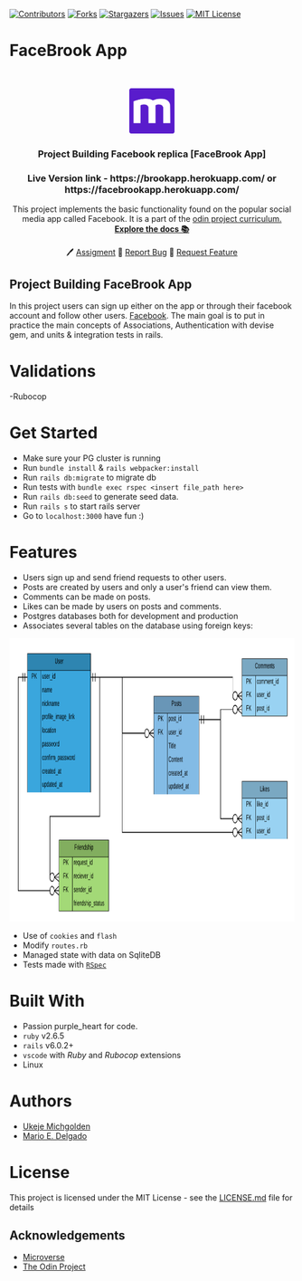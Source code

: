 
[![Contributors][contributors-shield]][contributors-url]
[![Forks][forks-shield]][forks-url]
[![Stargazers][stars-shield]][stars-url]
[![Issues][issues-shield]][issues-url]
[![MIT License][license-shield]][license-url]

# FaceBrook App
<br />
<p align="center">
  <a href="https://www.microverse.org/">
    <img src="docs/microverse.png" alt="Logo" width="80" height="80">
  </a>

  <h3 align="center">
	 Project Building Facebook replica [FaceBrook App]
  </h3>

  <h3 align="center">
	 Live Version link - https://brookapp.herokuapp.com/ or https://facebrookapp.herokuapp.com/
  </h3>

  <p align="center">
    This project implements the basic functionality found on the popular social media app called Facebook.
    It is a part of the <a href="https://www.theodinproject.com/courses/ruby-on-rails/lessons/final-project">odin project curriculum.</a>
    <br />
    <a href="https://github.com/mikenath223/Project-Building-Facebook/blob/master/README.md"><strong>Explore the docs 📚</strong></a>
    <br />
    <br />
	  🖊️
    <a href="https://www.theodinproject.com/courses/ruby-on-rails/lessons/final-project">Assigment</a>
    🐛
    <a href="https://github.com/mikenath223/Project-Building-Facebook/issues">Report Bug</a>
    🙏
    <a href="https://github.com/mikenath223/Project-Building-Facebook/issues">Request Feature</a>
  </p>
</p>

## Project Building FaceBrook App
In this project users can sign up either on the app or through their facebook account and follow other users.
[Facebook](https://www.facebook.com/). The main goal is to put in practice the main concepts of Associations, Authentication with devise gem, and units & integration tests in rails.

# Validations

-Rubocop

# Get Started

* Make sure your PG cluster is running
* Run `bundle install` & `rails webpacker:install`
* Run `rails db:migrate` to migrate db
* Run tests with `bundle exec rspec <insert file_path here>`
* Run `rails db:seed` to generate seed data.
* Run `rails s` to start rails server
* Go to `localhost:3000` have fun :)

# Features

* Users sign up and send friend          requests to other users.
* Posts are created by users and only     a user's friend can view them.
* Comments can be made on posts.
* Likes can be made by users on posts and comments.
* Postgres databases both for development and production 
* Associates several tables on the database using foreign keys:

<img src="docs/Facebook-CLone_ERB.png" alt="ERB" width="700" height="500">


* Use of `cookies` and `flash`
* Modify `routes.rb`
* Managed state with data on SqliteDB
* Tests made with [`RSpec`](https://relishapp.com/rspec/)

# Built With

* Passion purple_heart for code.
* `ruby` v2.6.5
* `rails` v6.0.2+
* `vscode` with _Ruby_ and _Rubocop_ extensions
* Linux

# Authors

* [Ukeje Michgolden](https://github.com/mikenath223)
* [Mario E. Delgado](https://github.com/mariodena)

# License

This project is licensed under the MIT License - see the [LICENSE.md](LICENSE.md) file for details 

<!-- ACKNOWLEDGEMENTS -->
## Acknowledgements
* [Microverse](https://www.microverse.org/)
* [The Odin Project](https://www.theodinproject.com/)

<!-- MARKDOWN LINKS & IMAGES -->
<!-- https://www.markdownguide.org/basic-syntax/#reference-style-links -->
[contributors-shield]: https://img.shields.io/github/contributors/mikenath223/Project-Building-Facebook.svg?style=flat-square
[contributors-url]: https://github.com/mikenath223/Project-Building-Facebook/graphs/contributors
[forks-shield]: https://img.shields.io/github/forks/mikenath223/Project-Building-Facebook
[forks-url]: https://github.com/mikenath223/Project-Building-Facebook/network/members
[stars-shield]: https://img.shields.io/github/stars/mikenath223/Project-Building-Facebook
[stars-url]: https://github.com/mikenath223/Project-Building-Facebook/stargazers
[issues-shield]: https://img.shields.io/github/issues/mikenath223/Project-Building-Facebook
[issues-url]: https://github.com/mikenath223/Project-Building-Facebook/issues
[license-shield]: https://img.shields.io/github/license/mikenath223/Project-Building-Facebook
[license-url]: https://github.com/mikenath223/Project-Building-Facebook/blob/master/LICENSE.txt
